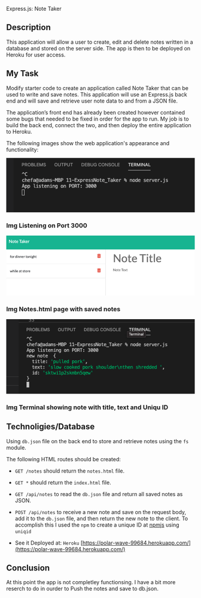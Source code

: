 Express.js: Note Taker

## Description
This application will allow a user to create, edit and delete notes written in a database and stored on the server side. The app is then to be deployed on Heroku for user access.

## My Task

Modify starter code to create an application called Note Taker that can be used to write and save notes. This application will use an Express.js back end and will save and retrieve user note data to and from a JSON file.

The application’s front end has already been created however contained some bugs that needed to be fixed in order for the app to run. My job is to build the back end, connect the two, and then deploy the entire application to Heroku.


The following images show the web application's appearance and functionality: 

![public/assets/Screen-ShotEjs-localhost3000.png](public/assets/Screen-ShotEjs-localhost3000.png)
### Img Listening on Port 3000

![public/assets/ScreenShotEjs-displayed-notes.png](public/assets/ScreenShotEjs-displayed-notes.png)
### Img Notes.html page with saved notes

![public/assets/Screen-ShotEjs-terminalNoteID.png](public/assets/Screen-ShotEjs-terminalNoteID.png)
### Img Terminal showing note with title, text and Uniqu ID

## Technoligies/Database

Using `db.json` file on the back end to store and retrieve notes using the `fs` module.

The following HTML routes should be created:

* `GET /notes` should return the `notes.html` file.

* `GET *` should return the `index.html` file.

* `GET /api/notes` to read the `db.json` file and return all saved notes as JSON.

* `POST /api/notes` to receive a new note and save on the request body, add it to the `db.json` file, and then return the new note to the client. 
To accomplish this I used the `npm` to create a unique ID at [npmjs](https://www.npmjs.com/package/uniqid) using `uniqid`

* See it Deployed at: `Heroku` [https://polar-wave-99684.herokuapp.com/](https://polar-wave-99684.herokuapp.com/)

## Conclusion
At this point the app is not completley functionsing. I have a bit more reserch to do in ourder to Push the notes and save to db.json. 

